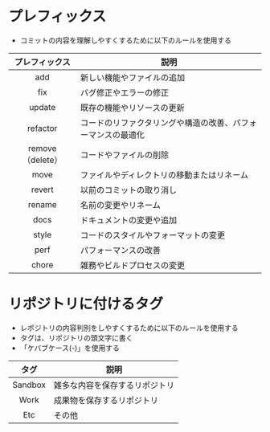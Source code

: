 # プレフィックス
- コミットの内容を理解しやすくするために以下のルールを使用する

|  プレフィックス  | 説明                                                         |
| :--------------: | ------------------------------------------------------------ |
|       add        | 新しい機能やファイルの追加                                   |
|       fix        | バグ修正やエラーの修正                                       |
|      update      | 既存の機能やリソースの更新                                   |
|     refactor     | コードのリファクタリングや構造の改善、パフォーマンスの最適化 |
| remove（delete） | コードやファイルの削除                                       |
|       move       | ファイルやディレクトリの移動またはリネーム                   |
|      revert      | 以前のコミットの取り消し                                     |
|      rename      | 名前の変更やリネーム                                         |
|       docs       | ドキュメントの変更や追加                                     |
|      style       | コードのスタイルやフォーマットの変更                         |
|       perf       | パフォーマンスの改善                                         |
|      chore       | 雑務やビルドプロセスの変更                                   |

# リポジトリに付けるタグ
- レポジトリの内容判別をしやすくするために以下のルールを使用する
- タグは、リポジトリの頭文字に書く
- 「ケバブケース(-)」を使用する

|  タグ   | 説明                           |
| :-----: | ------------------------------ |
| Sandbox | 雑多な内容を保存するリポジトリ |
|  Work   | 成果物を保存するリポジトリ     |
|   Etc   | その他                         |
